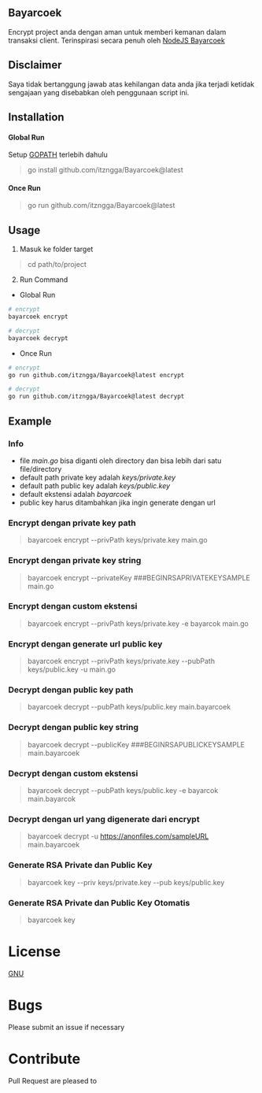 ## Bayarcoek
Encrypt project anda dengan aman untuk memberi kemanan dalam transaksi client.
Terinspirasi secara penuh oleh [NodeJS Bayarcoek](https://github.com/tfkhdyt/bayarcoek)

## Disclaimer
Saya tidak bertanggung jawab atas kehilangan data anda jika terjadi ketidak sengajaan
yang disebabkan oleh penggunaan script ini.

## Installation
#### Global Run
Setup [GOPATH](https://dasarpemrogramangolang.novalagung.com/A-gopath-dan-workspace.html) terlebih dahulu
> go install github.com/itzngga/Bayarcoek@latest

#### Once Run
> go run github.com/itzngga/Bayarcoek@latest

## Usage
1. Masuk ke folder target
> cd path/to/project

2. Run Command
- Global Run
```bash 
# encrypt
bayarcoek encrypt

# decrypt
bayarcoek decrypt
```
- Once Run
```bash 
# encrypt
go run github.com/itzngga/Bayarcoek@latest encrypt

# decrypt
go run github.com/itzngga/Bayarcoek@latest decrypt
```

## Example
### Info
- file *main.go* bisa diganti oleh directory dan bisa lebih dari satu file/directory
- default path private key adalah *keys/private.key*
- default path public key adalah *keys/public.key*
- default ekstensi adalah *bayarcoek*
- public key harus ditambahkan jika ingin generate dengan url

### Encrypt dengan private key path
> bayarcoek encrypt --privPath keys/private.key main.go

### Encrypt dengan private key string
> bayarcoek encrypt --privateKey ###BEGINRSAPRIVATEKEYSAMPLE main.go

### Encrypt dengan custom ekstensi
> bayarcoek encrypt --privPath keys/private.key -e bayarcok main.go

### Encrypt dengan generate url public key
> bayarcoek encrypt --privPath keys/private.key --pubPath keys/public.key -u main.go

### Decrypt dengan public key path
> bayarcoek decrypt --pubPath keys/public.key main.bayarcoek

### Decrypt dengan public key string
> bayarcoek decrypt --publicKey ###BEGINRSAPUBLICKEYSAMPLE main.bayarcoek

### Decrypt dengan custom ekstensi
> bayarcoek decrypt --pubPath keys/public.key -e bayarcok main.bayarcok

### Decrypt dengan url yang digenerate dari encrypt
> bayarcoek decrypt -u https://anonfiles.com/sampleURL main.bayarcoek

### Generate RSA Private dan Public Key
> bayarcoek key --priv keys/private.key --pub keys/public.key

### Generate RSA Private dan Public Key Otomatis
> bayarcoek key

# License
[GNU](https://github.com/ItzNgga/Bayarcoek/blob/master/LICENSE)

# Bugs
Please submit an issue if necessary

# Contribute
Pull Request are pleased to